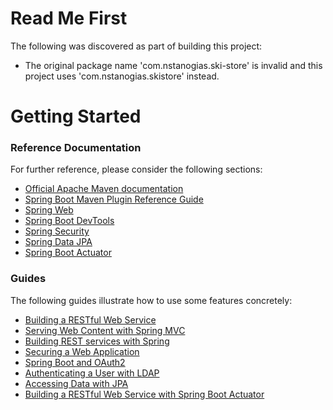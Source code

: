 # Read Me First
The following was discovered as part of building this project:

* The original package name 'com.nstanogias.ski-store' is invalid and this project uses 'com.nstanogias.skistore' instead.

# Getting Started

### Reference Documentation
For further reference, please consider the following sections:

* [Official Apache Maven documentation](https://maven.apache.org/guides/index.html)
* [Spring Boot Maven Plugin Reference Guide](https://docs.spring.io/spring-boot/docs/2.2.6.RELEASE/maven-plugin/)
* [Spring Web](https://docs.spring.io/spring-boot/docs/2.2.6.RELEASE/reference/htmlsingle/#boot-features-developing-web-applications)
* [Spring Boot DevTools](https://docs.spring.io/spring-boot/docs/2.2.6.RELEASE/reference/htmlsingle/#using-boot-devtools)
* [Spring Security](https://docs.spring.io/spring-boot/docs/2.2.6.RELEASE/reference/htmlsingle/#boot-features-security)
* [Spring Data JPA](https://docs.spring.io/spring-boot/docs/2.2.6.RELEASE/reference/htmlsingle/#boot-features-jpa-and-spring-data)
* [Spring Boot Actuator](https://docs.spring.io/spring-boot/docs/2.2.6.RELEASE/reference/htmlsingle/#production-ready)

### Guides
The following guides illustrate how to use some features concretely:

* [Building a RESTful Web Service](https://spring.io/guides/gs/rest-service/)
* [Serving Web Content with Spring MVC](https://spring.io/guides/gs/serving-web-content/)
* [Building REST services with Spring](https://spring.io/guides/tutorials/bookmarks/)
* [Securing a Web Application](https://spring.io/guides/gs/securing-web/)
* [Spring Boot and OAuth2](https://spring.io/guides/tutorials/spring-boot-oauth2/)
* [Authenticating a User with LDAP](https://spring.io/guides/gs/authenticating-ldap/)
* [Accessing Data with JPA](https://spring.io/guides/gs/accessing-data-jpa/)
* [Building a RESTful Web Service with Spring Boot Actuator](https://spring.io/guides/gs/actuator-service/)

